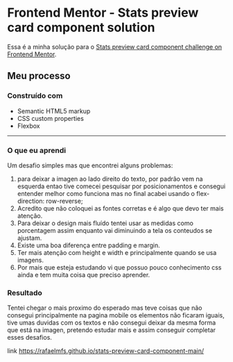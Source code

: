 # Frontend Mentor - Stats preview card component solution

Essa é a minha solução para o  [Stats preview card component challenge on Frontend Mentor](https://www.frontendmentor.io/challenges/stats-preview-card-component-8JqbgoU62). 



## Meu processo

### Construído com

- Semantic HTML5 markup
- CSS custom properties
- Flexbox

****

### O que eu aprendi

Um desafio simples mas que encontrei alguns problemas: 

1. para deixar a imagen ao lado direito do texto, por padrão vem na esquerda entao tive comecei pesquisar por posicionamentos e consegui entender melhor como funciona mas no final acabei usando o flex-direction: row-reverse;
2. Acredito que não coloquei as fontes corretas e é algo que devo ter mais atenção.
3. Para deixar o design mais fluído tentei usar as medidas como porcentagem assim enquanto vai diminuindo a tela os conteudos se ajustam.
4. Existe uma boa diferença entre padding e margin.
5. Ter mais atenção com height e width e principalmente quando se usa imagens.
6. Por mais que esteja estudando vi que possuo pouco conhecimento css ainda e tem muita coisa que preciso aprender.


### Resultado

Tentei chegar o mais proximo do esperado mas teve coisas que não consegui principalmente na pagina mobile os elementos não ficaram iguais, tive umas duvidas com os textos e não consegui deixar da mesma forma que está na imagen, pretendo estudar mais e assim conseguir completar esses desafios.


link https://rafaelmfs.github.io/stats-preview-card-component-main/


